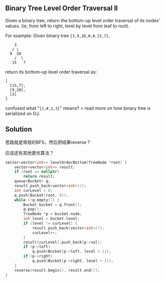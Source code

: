 ## Binary Tree Level Order Traversal II

Given a binary tree, return the bottom-up level order traversal of its nodes' values. (ie, from left to right, level by level from leaf to root).

For example:
Given binary tree `{3,9,20,#,#,15,7}`,
```
    3
   / \
  9  20
    /  \
   15   7
```
return its bottom-up level order traversal as:
```
[
  [15,7],
  [9,20],
  [3]
]
```
confused what "`{1,#,2,3}`" means? > read more on how binary tree is serialized on OJ.

## Solution

思路就是常规的BFS，然后把结果reverse ?

应该还有其他更优算法？
```cpp
vector<vector<int>> levelOrderBottom(TreeNode *root) {
	vector<vector<int>> result;
	if (root == nullptr)
		return result;
	queue<Bucket> q;
	result.push_back(vector<int>());
	int curLevel = 0;
	q.push(Bucket(root, 0));
	while (!q.empty()) {
		Bucket bucket = q.front();
		q.pop();
		TreeNode *p = bucket.node;
		int level = bucket.level;
		if (level != curLevel) {
			result.push_back(vector<int>());
			curLevel++;
		}
		result[curLevel].push_back(p->val);
		if (p->left)
			q.push(Bucket(p->left, level + 1));
		if (p->right)
			q.push(Bucket(p->right, level + 1));
	}
	reverse(result.begin(), result.end());
}
```
